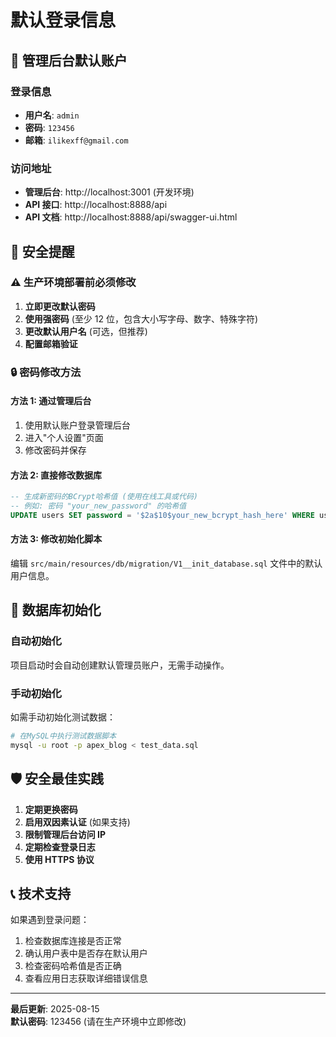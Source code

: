 # 默认登录信息

## 🔑 管理后台默认账户

### 登录信息

- **用户名**: `admin`
- **密码**: `123456`
- **邮箱**: `ilikexff@gmail.com`

### 访问地址

- **管理后台**: http://localhost:3001 (开发环境)
- **API 接口**: http://localhost:8888/api
- **API 文档**: http://localhost:8888/api/swagger-ui.html

## 🚨 安全提醒

### ⚠️ 生产环境部署前必须修改

1. **立即更改默认密码**
2. **使用强密码** (至少 12 位，包含大小写字母、数字、特殊字符)
3. **更改默认用户名** (可选，但推荐)
4. **配置邮箱验证**

### 🔒 密码修改方法

#### 方法 1: 通过管理后台

1. 使用默认账户登录管理后台
2. 进入"个人设置"页面
3. 修改密码并保存

#### 方法 2: 直接修改数据库

```sql
-- 生成新密码的BCrypt哈希值 (使用在线工具或代码)
-- 例如: 密码 "your_new_password" 的哈希值
UPDATE users SET password = '$2a$10$your_new_bcrypt_hash_here' WHERE username = 'admin';
```

#### 方法 3: 修改初始化脚本

编辑 `src/main/resources/db/migration/V1__init_database.sql` 文件中的默认用户信息。

## 📝 数据库初始化

### 自动初始化

项目启动时会自动创建默认管理员账户，无需手动操作。

### 手动初始化

如需手动初始化测试数据：

```bash
# 在MySQL中执行测试数据脚本
mysql -u root -p apex_blog < test_data.sql
```

## 🛡️ 安全最佳实践

1. **定期更换密码**
2. **启用双因素认证** (如果支持)
3. **限制管理后台访问 IP**
4. **定期检查登录日志**
5. **使用 HTTPS 协议**

## 📞 技术支持

如果遇到登录问题：

1. 检查数据库连接是否正常
2. 确认用户表中是否存在默认用户
3. 检查密码哈希值是否正确
4. 查看应用日志获取详细错误信息

---

**最后更新**: 2025-08-15  
**默认密码**: 123456 (请在生产环境中立即修改)
